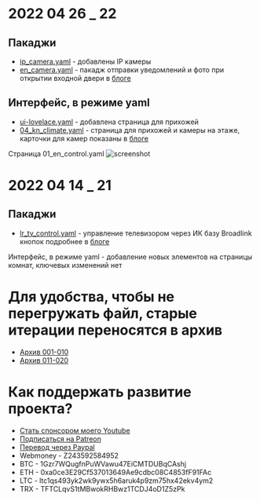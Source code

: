 # 2022 04 26 _ 22

## Пакаджи
* [ip_camera.yaml](https://github.com/kvazis/newHA/blob/master/includes/packages/ip_camera.yaml) - добавлены IP камеры
* [en_camera.yaml](https://github.com/kvazis/newHA/blob/master/includes/packages/Room_EN/en_camera.yaml) - пакадж отправки уведомлений и фото при открытии входной двери в [блоге](https://youtu.be/YxzUqcTerSE)

## Интерфейс, в режиме yaml
* [ui-lovelace.yaml](https://github.com/kvazis/newHA/blob/master/ui-lovelace.yaml) - добавлена страница для прихожей
* [04_kn_climate.yaml](https://github.com/kvazis/newHA/blob/master/lovelace/01_en_control.yaml) - страница для прихожей и камеры на этаже, карточки для камер показаны в [блоге](https://youtu.be/YxzUqcTerSE)

Страница 01_en_control.yaml
![screenshot](https://raw.githubusercontent.com/kvazis/newHA/master/img/0014.png)

# 2022 04 14 _ 21

## Пакаджи
* [lr_tv_control.yaml](https://github.com/kvazis/newHA/blob/master/includes/packages/Room_LR/lr_tv_control.yaml) - управление телевизором через ИК базу Broadlink кнопок подробнее в [блоге](https://youtu.be/R2jMUh-5PCE)

Интерфейс, в режиме yaml - добавление новых элементов на страницы комнат, ключевых изменений нет


# Для удобства, чтобы не перегружать файл, старые итерации переносятся в архив
* [Архив 001-010](https://github.com/kvazis/newHA/blob/master/archive/001-010/README.md)
* [Архив 011-020](https://github.com/kvazis/newHA/blob/master/archive/011-020/README.md)

# Как поддержать развитие проекта?
* [Стать спонсором моего Youtube](http://kvazis.link/sponsorship)
* [Подписаться на Patreon](http://kvazis.link/patreon)
* [Перевод через Paypal](http://kvazis.link/paypal)
* Webmoney - Z243592584952
* BTC - 1Gzr7WQugfnPuWVawu47EiCMTDUBqCAshj
* ETH - 0xa0ce3E29Cf537013649Ae9cdbc08C4853fF91FAc
* LTC - ltc1qs493yk2wk9ywx5h6aruk4p9zm75hx42ekv4ym2
* TRX - TFTCLqvS1tMBwokRHBwz1TCDJ4oD1Z5zPk